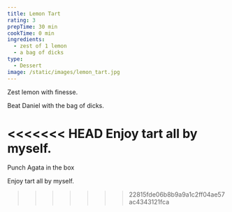 ```yaml
---
title: Lemon Tart
rating: 3
prepTime: 30 min
cookTime: 0 min
ingredients:
  - zest of 1 lemon
  - a bag of dicks
type:
  - Dessert
image: /static/images/lemon_tart.jpg
---
```

 Zest lemon with finesse.

 Beat Daniel with the bag of dicks.

<<<<<<< HEAD
 Enjoy tart all by myself.
=======
Punch Agata in the box

  Enjoy tart all by myself.
>>>>>>> 22815fde06b8b9a9a1c2ff04ae57ac4343121fca
